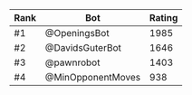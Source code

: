Rank|Bot|Rating
---|---|---
#1|@OpeningsBot|1985
#2|@DavidsGuterBot|1646
#3|@pawnrobot|1403
#4|@MinOpponentMoves|938
